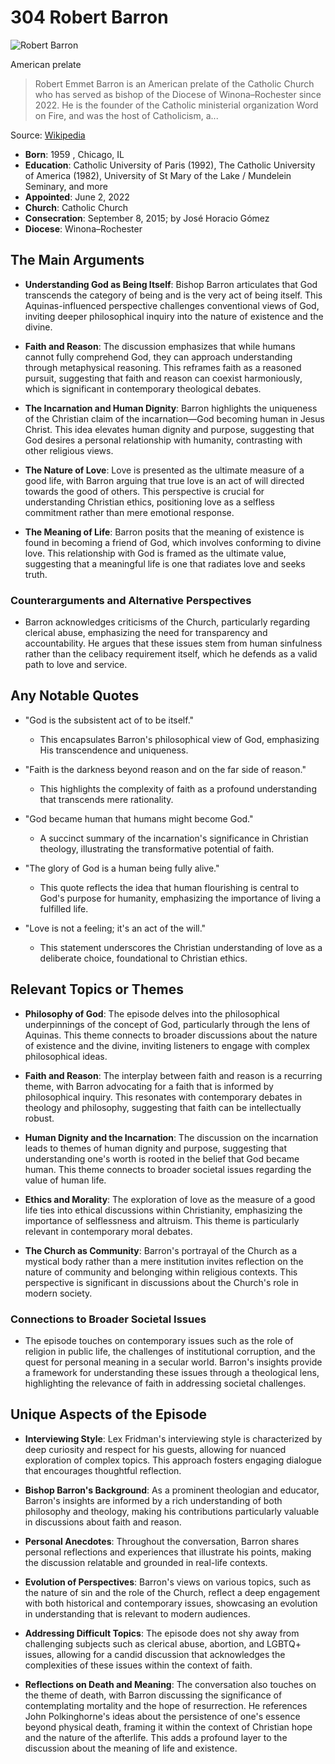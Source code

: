 # 304 Robert Barron


![Robert Barron](https://encrypted-tbn0.gstatic.com/images?q=tbn:ANd9GcRkeMikd0kJ9QAqhC9x6v3kkJeSQeMjY1XxHXbc3A&s=0)

American prelate

> Robert Emmet Barron is an American prelate of the Catholic Church who has served as bishop of the Diocese of Winona–Rochester since 2022. He is the founder of the Catholic ministerial organization Word on Fire, and was the host of Catholicism, a...

Source: [Wikipedia](https://en.wikipedia.org/wiki/Robert_Barron)

- **Born**: 1959 , Chicago, IL
- **Education**: Catholic University of Paris (1992), The Catholic University of America (1982), University of St Mary of the Lake / Mundelein Seminary, and more
- **Appointed**: June 2, 2022
- **Church**: Catholic Church
- **Consecration**: September 8, 2015; by José Horacio Gómez
- **Diocese**: Winona–Rochester


## The Main Arguments

- **Understanding God as Being Itself**: Bishop Barron articulates that God transcends the category of being and is the very act of being itself. This Aquinas-influenced perspective challenges conventional views of God, inviting deeper philosophical inquiry into the nature of existence and the divine.

- **Faith and Reason**: The discussion emphasizes that while humans cannot fully comprehend God, they can approach understanding through metaphysical reasoning. This reframes faith as a reasoned pursuit, suggesting that faith and reason can coexist harmoniously, which is significant in contemporary theological debates.

- **The Incarnation and Human Dignity**: Barron highlights the uniqueness of the Christian claim of the incarnation—God becoming human in Jesus Christ. This idea elevates human dignity and purpose, suggesting that God desires a personal relationship with humanity, contrasting with other religious views.

- **The Nature of Love**: Love is presented as the ultimate measure of a good life, with Barron arguing that true love is an act of will directed towards the good of others. This perspective is crucial for understanding Christian ethics, positioning love as a selfless commitment rather than mere emotional response.

- **The Meaning of Life**: Barron posits that the meaning of existence is found in becoming a friend of God, which involves conforming to divine love. This relationship with God is framed as the ultimate value, suggesting that a meaningful life is one that radiates love and seeks truth.

### Counterarguments and Alternative Perspectives
- Barron acknowledges criticisms of the Church, particularly regarding clerical abuse, emphasizing the need for transparency and accountability. He argues that these issues stem from human sinfulness rather than the celibacy requirement itself, which he defends as a valid path to love and service.

## Any Notable Quotes

- "God is the subsistent act of to be itself."
  - This encapsulates Barron's philosophical view of God, emphasizing His transcendence and uniqueness.

- "Faith is the darkness beyond reason and on the far side of reason."
  - This highlights the complexity of faith as a profound understanding that transcends mere rationality.

- "God became human that humans might become God."
  - A succinct summary of the incarnation's significance in Christian theology, illustrating the transformative potential of faith.

- "The glory of God is a human being fully alive."
  - This quote reflects the idea that human flourishing is central to God's purpose for humanity, emphasizing the importance of living a fulfilled life.

- "Love is not a feeling; it's an act of the will."
  - This statement underscores the Christian understanding of love as a deliberate choice, foundational to Christian ethics.

## Relevant Topics or Themes

- **Philosophy of God**: The episode delves into the philosophical underpinnings of the concept of God, particularly through the lens of Aquinas. This theme connects to broader discussions about the nature of existence and the divine, inviting listeners to engage with complex philosophical ideas.

- **Faith and Reason**: The interplay between faith and reason is a recurring theme, with Barron advocating for a faith that is informed by philosophical inquiry. This resonates with contemporary debates in theology and philosophy, suggesting that faith can be intellectually robust.

- **Human Dignity and the Incarnation**: The discussion on the incarnation leads to themes of human dignity and purpose, suggesting that understanding one's worth is rooted in the belief that God became human. This theme connects to broader societal issues regarding the value of human life.

- **Ethics and Morality**: The exploration of love as the measure of a good life ties into ethical discussions within Christianity, emphasizing the importance of selflessness and altruism. This theme is particularly relevant in contemporary moral debates.

- **The Church as Community**: Barron's portrayal of the Church as a mystical body rather than a mere institution invites reflection on the nature of community and belonging within religious contexts. This perspective is significant in discussions about the Church's role in modern society.

### Connections to Broader Societal Issues
- The episode touches on contemporary issues such as the role of religion in public life, the challenges of institutional corruption, and the quest for personal meaning in a secular world. Barron's insights provide a framework for understanding these issues through a theological lens, highlighting the relevance of faith in addressing societal challenges.

## Unique Aspects of the Episode

- **Interviewing Style**: Lex Fridman's interviewing style is characterized by deep curiosity and respect for his guests, allowing for nuanced exploration of complex topics. This approach fosters engaging dialogue that encourages thoughtful reflection.

- **Bishop Barron's Background**: As a prominent theologian and educator, Barron's insights are informed by a rich understanding of both philosophy and theology, making his contributions particularly valuable in discussions about faith and reason.

- **Personal Anecdotes**: Throughout the conversation, Barron shares personal reflections and experiences that illustrate his points, making the discussion relatable and grounded in real-life contexts.

- **Evolution of Perspectives**: Barron's views on various topics, such as the nature of sin and the role of the Church, reflect a deep engagement with both historical and contemporary issues, showcasing an evolution in understanding that is relevant to modern audiences.

- **Addressing Difficult Topics**: The episode does not shy away from challenging subjects such as clerical abuse, abortion, and LGBTQ+ issues, allowing for a candid discussion that acknowledges the complexities of these issues within the context of faith.

- **Reflections on Death and Meaning**: The conversation also touches on the theme of death, with Barron discussing the significance of contemplating mortality and the hope of resurrection. He references John Polkinghorne's ideas about the persistence of one's essence beyond physical death, framing it within the context of Christian hope and the nature of the afterlife. This adds a profound layer to the discussion about the meaning of life and existence.
